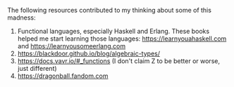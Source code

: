 The following resources contributed to my thinking about some of this madness:

1. Functional languages, especially Haskell and Erlang. These books helped me start learning those languages: https://learnyouahaskell.com and https://learnyousomeerlang.com
2. https://blackdoor.github.io/blog/algebraic-types/
3. https://docs.vavr.io/#_functions (I don't claim Z to be better or worse, just different)
4. https://dragonball.fandom.com
